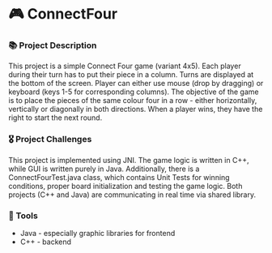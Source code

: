 # 🎮 ConnectFour

### 📚 Project Description

This project is a simple Connect Four game (variant 4x5). 
Each player during their turn has to put their piece in a column. 
Turns are displayed at the bottom of the screen. 
Player can either use mouse (drop by dragging) or keyboard (keys 1-5 for corresponding columns). 
The objective of the game is to place the pieces of the same colour four in a row - either horizontally, vertically or diagonally in both directions. 
When a player wins, they have the right to start the next round.

### 🎖️ Project Challenges

This project is implemented using JNI. The game logic is written in C++, while GUI is written purely in Java. Additionally, there is a ConnectFourTest.java class, which contains Unit Tests for winning conditions, proper board initialization and testing the game logic. Both projects (C++ and Java) are communicating in real time via shared library.

### 🔧 Tools 
- Java - especially graphic libraries for frontend
- C++ - backend

